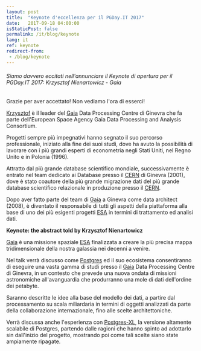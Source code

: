 ```yaml
---
layout: post
title:  "Keynote d'eccellenza per il PGDay.IT 2017"
date:   2017-09-18 04:00:00
isStaticPost: false
permalink: /it/blog/keynote
lang: it
ref: keynote
redirect-from:
 - /blog/keynote
---
```


<h6>Siamo davvero eccitati nell'annunciare il Keynote di apertura per il PGDay.IT 2017: Krzysztof Nienartowicz - Gaia</h6>

Grazie per aver accettato! Non vediamo l'ora di esserci!

[Krzysztof](https://www.linkedin.com/in/krzysztof-nienartowicz-6524b0/?ppe=1) è il leader del [Gaia](http://sci.esa.int/gaia/) 
Data Processing Centre di Ginevra che fa parte dell'European Space Agency Gaia Data Processing and Analysis Consortium.

Progetti sempre più impegnativi hanno segnato il suo percorso professionale, iniziato alla fine dei suoi studi, dove ha avuto 
la possibilità di lavorare con i più grandi esperti di econometria negli Stati Uniti, nel Regno Unito e in Polonia (1996). 

Attratto dal più grande database scientifico mondiale, successivamente è entrato nel team dedicato ai Database presso il [CERN](https://home.cern/) 
di Ginevra (2001), dove è stato coautore della più grande migrazione dati del più grande database scientifico relazionale 
in produzione presso il [CERN](https://home.cern/). 

Dopo aver fatto parte del team di [Gaia](http://sci.esa.int/gaia/) a Ginevra come data architect (2008), è diventato il responsabile 
di tutti gli aspetti della piattaforma alla base di uno dei più esigenti progetti [ESA](http://www.esa.int/ESA) in termini di trattamento ed analisi dati.


**Keynote: the abstract told by Krzysztof Nienartowicz**

[Gaia](http://sci.esa.int/gaia/) è una missione spaziale [ESA](http://www.esa.int/ESA) finalizzata a creare la più precisa mappa tridimensionale della 
nostra galassia nei decenni a venire.

Nel talk verrà discusso come [Postgres](https://www.postgresql.org/) ed il suo ecosistema consentiranno di eseguire una vasta gamma di studi presso il 
[Gaia](http://sci.esa.int/gaia/) Data Processing Centre di Ginevra, in un contesto che prevede una nuova ondata di missioni astronomiche all'avanguardia 
che produrranno una mole di dati dell'ordine dei petabyte. 

Saranno descritte le idee alla base del modello dei dati, a partire dal processamento su scala miliardaria in termini di oggetti analizzati da parte 
della collaborazione internazionale, fino alle scelte architettoniche.

Verrà discussa anche l'esperienza con [Postgres-XL](https://www.postgres-xl.org/), la versione altamente scalabile di Postgres, partendo dalle ragioni 
che hanno spinto ad adottarlo sin dall'inizio del progetto, mostrando poi come tali scelte siano state ampiamente ripagate.
